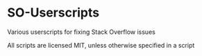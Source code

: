 # SO-Userscripts
Various userscripts for fixing Stack Overflow issues

All scripts are licensed MIT, unless otherwise specified in a script
